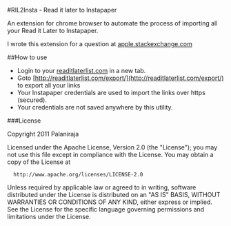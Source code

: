 #RIL2Insta - Read it later to Instapaper

An extension for chrome browser to automate the process of importing all your Read it Later to Instapaper. 

I wrote this extension for a question at [apple.stackexchange.com](http://apple.stackexchange.com/questions/17229/is-there-a-way-i-can-import-readitlaters-exported-html-file-into-my-instapaper)

##How to use

* Login to your [readitlaterlist.com](http://readitlaterlist.com/) in a new tab.
* Goto [http://readitlaterlist.com/export/](http://readitlaterlist.com/export/) to export all your links
* Your Instapaper credentials are used to import the links over https (secured).
* Your credentials are not saved anywhere by this utility.


###License

Copyright 2011 Palaniraja

  Licensed under the Apache License, Version 2.0 (the "License");
  you may not use this file except in compliance with the License.
  You may obtain a copy of the License at

      http://www.apache.org/licenses/LICENSE-2.0

  Unless required by applicable law or agreed to in writing, software
  distributed under the License is distributed on an "AS IS" BASIS,
  WITHOUT WARRANTIES OR CONDITIONS OF ANY KIND, either express or implied.
  See the License for the specific language governing permissions and
  limitations under the License.
